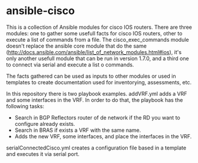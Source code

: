 # ansible-cisco

This is a collection of Ansible modules for cisco IOS routers. There are three modules: one to gather some usefull facts for cisco IOS routers, other to execute a list of commands from a file. The cisco_exec_commands module doesn't replace the ansible core module that do the same (http://docs.ansible.com/ansible/list_of_network_modules.html#ios), it's only another usefull module that can be run in version 1.7.0, and a third one to connect via serial and execute a list o commands.

The facts gathered can be used as inputs to other modules or used in templates to create documentation used for inventorying, assessments, etc.

In this repository there is two playbook examples. addVRF.yml adds a VRF and some interfaces in the VRF. In order to do that, the playbook has the following tasks:
- Search in BGP Reflectors router of de network if the RD you want to configure already exists.
- Search in BRAS if exists a VRF with the same name.
- Adds the new VRF, some interfaces, and place the interfaces in the VRF.

serialConnectedCisco.yml creates a configuration file based in a template and executes it via serial port.
